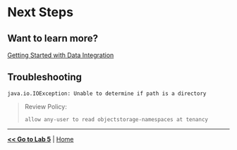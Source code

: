 # Next Steps

## Want to learn more?

[Getting Started with Data Integration](https://docs.oracle.com/en-us/iaas/data-integration/using/preparing-for-connectivity.htm)

## Troubleshooting

`java.io.IOException: Unable to determine if path is a directory`

> Review Policy:
> 
> `allow any-user to read objectstorage-namespaces at tenancy`

---

[**<< Go to Lab 5**](../lab5/README.md) | [Home](../README.md)